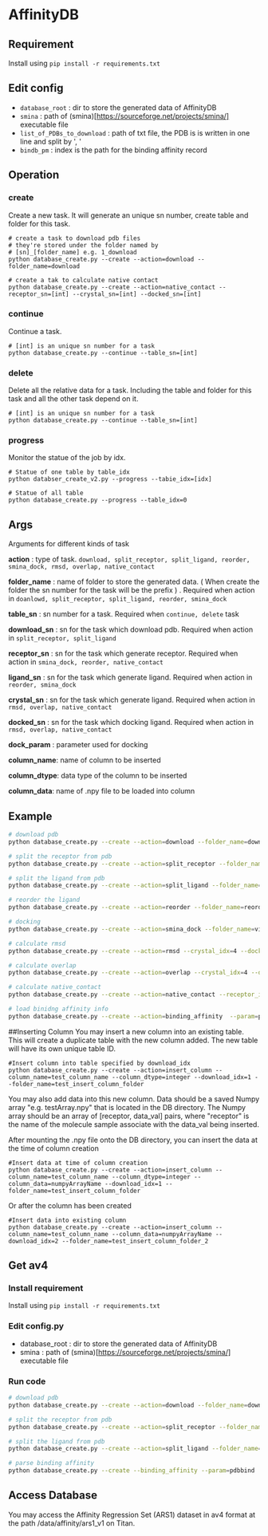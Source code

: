 # AffinityDB

## Requirement

Install using `pip install -r requirements.txt`

## Edit config

- `database_root` : dir to store the generated data of AffinityDB
- `smina` : path of (smina)[https://sourceforge.net/projects/smina/] executable file
- `list_of_PDBs_to_download` : path of txt file, the PDB is is written in one line and split by ', '
- `bindb_pm` : index is the path for the binding affinity record
## Operation

### create

Create a new task. It will generate an unique sn number, create table and folder for this task.

```shell
# create a task to download pdb files
# they're stored under the folder named by
# [sn]_[folder_name] e.g. 1_download
python database_create.py --create --action=download --folder_name=download

# create a tak to calculate native contact
python database_create.py --create --action=native_contact --receptor_sn=[int] --crystal_sn=[int] --docked_sn=[int]
```

### continue

Continue a task.

```shell
# [int] is an unique sn number for a task
python database_create.py --continue --table_sn=[int]
```

### delete

Delete all the relative data for a task. Including the table and folder for this task and all the other task depend on it.

```shell
# [int] is an unique sn number for a task
python database_create.py --continue --table_sn=[int]
```

### progress

Monitor the statue of the job by idx.

```shell
# Statue of one table by table_idx
python databser_create_v2.py --progress --tabie_idx=[idx]

# Statue of all table
python database_create.py --progress --table_idx=0
```

## Args

Arguments for different kinds of task

**action** : type of task. `download, split_receptor, split_ligand, reorder, smina_dock, rmsd, overlap, native_contact`

**folder_name** : name of folder to store the generated data. ( When create the folder the sn number for the task will be the prefix ) . Required when action in `doanlowd, split_receptor, split_ligand, reorder, smina_dock`

**table_sn** : sn number for a task. Required when `continue, delete` task

**download_sn** : sn for the task which download pdb. Required when action in `split_receptor, split_ligand`

**receptor_sn** : sn for the task which generate receptor. Required when action in `smina_dock, reorder, native_contact`

**ligand_sn** : sn for the task which generate ligand. Required when action in `reorder, smina_dock`

**crystal_sn** : sn for the task which generate ligand. Required when action in `rmsd, overlap, native_contact`

**docked_sn** : sn for the task which docking ligand. Required when action in `rmsd, overlap, native_contact`

**dock_param** : parameter used for docking

**column_name**: name of column to be inserted

**column_dtype**: data type of the column to be inserted

**column_data**: name of .npy file to be loaded into column

## Example

```bash
# download pdb
python database_create.py --create --action=download --folder_name=download

# split the receptor from pdb
python database_create.py --create --action=split_receptor --folder_name=splite_receptor --download_idx=1

# split the ligand from pdb
python database_create.py --create --action=split_ligand --folder_name=splite_ligand --download_idx=1

# reorder the ligand
python database_create.py --create --action=reorder --folder_name=reorder --ligand_idx=3 --receptor_idx=2

# docking
python database_create.py --create --action=smina_dock --folder_name=vinardo --ligand_idx=4 --receptor_idx=2 --param=vinardo

# calculate rmsd
python database_create.py --create --action=rmsd --crystal_idx=4 --docked_idx=5

# calculate overlap
python database_create.py --create --action=overlap --crystal_idx=4 --docked_idx=5 --param=default

# calculate native_contact
python database_create.py --create --action=native_contact --receptor_idx=2 --crystal_idx=4 --docked_idx=5 --param=default

# load binidng affinity info
python database_create.py --create --action=binding_affinity  --param=pdbbind


```

##Inserting Column
You may insert a new column into an existing table. This will create a duplicate table with the new column added. The new table will have its own unique table ID.

```shell
#Insert column into table specified by download_idx
python database_create.py --create --action=insert_column --column_name=test_column_name --column_dtype=integer --download_idx=1 --folder_name=test_insert_column_folder
```

You may also add data into this new column. Data should be a saved Numpy array "e.g. testArray.npy" that is located in the DB directory. The Numpy array should be an array of [receptor, data_val] pairs, where "receptor" is the name of the molecule sample associate with the data_val being inserted.

After mounting the .npy file onto the DB directory, you can insert the data at the time of column creation
```shell
#Insert data at time of column creation
python database_create.py --create --action=insert_column --column_name=test_column_name --column_dtype=integer --column_data=numpyArrayName --download_idx=1 --folder_name=test_insert_column_folder
```
Or after the column has been created
```shell
#Insert data into existing column
python database_create.py --create --action=insert_column --column_name=test_column_name --column_data=numpyArrayName --download_idx=2 --folder_name=test_insert_column_folder_2
```

## Get av4

### Install requirement
Install using `pip install -r requirements.txt`

### Edit config.py
- database_root : dir to store the generated data of AffinityDB
- smina : path of (smina)[https://sourceforge.net/projects/smina/] executable file

### Run code

```bash
# download pdb
python database_create.py --create --action=download --folder_name=download

# split the receptor from pdb
python database_create.py --create --action=split_receptor --folder_name=splite_receptor --download_idx=1

# split the ligand from pdb
python database_create.py --create --action=split_ligand --folder_name=splite_ligand --download_idx=1

# parse binding affinity
python database_create.py --create --binding_affinity --param=pdbbind

```

## Access Database

You may access the Affinity Regression Set (ARS1) dataset in av4 format at the path /data/affinity/ars1_v1 on Titan.
